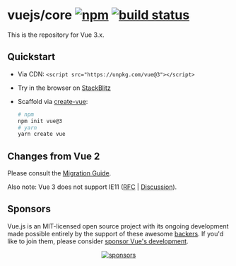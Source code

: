# vuejs/core [![npm](https://img.shields.io/npm/v/vue.svg)](https://www.npmjs.com/package/vue) [![build status](https://github.com/vuejs/core/actions/workflows/ci.yml/badge.svg?branch=main)](https://github.com/vuejs/core/actions/workflows/ci.yml)

This is the repository for Vue 3.x.

## Quickstart

- Via CDN: `<script src="https://unpkg.com/vue@3"></script>`
- Try in the browser on [StackBlitz](https://vite.new/vue)
- Scaffold via [create-vue](https://github.com/vuejs/create-vue):

  ```bash
  # npm
  npm init vue@3
  # yarn
  yarn create vue
  ```

## Changes from Vue 2

Please consult the [Migration Guide](http://v3-migration.vuejs.org/).

Also note: Vue 3 does not support IE11 ([RFC](https://github.com/vuejs/rfcs/blob/master/active-rfcs/0038-vue3-ie11-support.md) | [Discussion](https://github.com/vuejs/rfcs/discussions/296)).

## Sponsors

Vue.js is an MIT-licensed open source project with its ongoing development made possible entirely by the support of these awesome [backers](https://github.com/vuejs/core/blob/main/BACKERS.md). If you'd like to join them, please consider [ sponsor Vue's development](https://staging.vuejs.org/sponsor/).

<p align="center">
  <a target="_blank" href="https://staging.vuejs.org/sponsor/">
    <img alt="sponsors" src="https://sponsors.vuejs.org/sponsors.svg">
  </a>
</p>
